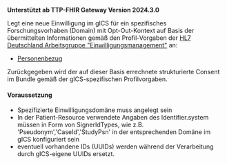 **Unterstützt ab TTP-FHIR Gateway Version 2024.3.0**

Legt eine neue Einwilligung im gICS für ein spezifisches Forschungsvorhaben (Domain) mit Opt-Out-Kontext auf Basis der übermittelten Informationen gemäß den Profil-Vorgaben der [HL7 Deutschland Arbeitsgruppe "Einwilligungsmanagement"](https://ig.fhir.de/einwilligungsmanagement/stable/) an:
- [Personenbezug](https://ig.fhir.de/einwilligungsmanagement/stable/Patient.html)

Zurückgegeben wird der auf dieser Basis errechnete strukturierte Consent im Bundle gemäß der gICS-spezifischen Profilvorgaben.

#### Voraussetzung
- Spezifizierte Einwilligungsdomäne muss angelegt sein
- In der Patient-Resource verwendete Angaben des Identifier.system müssen in Form von SignerIdTypes, wie z.B. 'Pseudonym','CaseId','StudyPsn' in der entsprechenden Domäne im gICS konfiguriert sein
- eventuell vorhandene IDs (UUIDs) werden während der Verarbeitung durch gICS-eigene UUIDs ersetzt.
